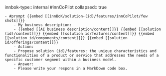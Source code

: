 innbok-type:: internal
#innCoPilot
collapsed:: true

	- #prompt {{embed [[innBoK/solution-(id)/features/innCoPilot/few shots]]}}
		- My business description:
		- {{embed [[AI business description/content]]}} {{embed [[solution (id)/content]]}} {{embed [[solution id/features/content]]}} {{embed [[solution id/components/content]]}} {{embed [[solution id/offerings/content]]}}
		- Action:
		- Propose solution (id)/features: the unique characteristics and functionalities of a product or service that addresses the needs of a specific customer segment within a business model.
		- Answer:
		- Please write your respons in a MarkDown code box.